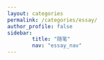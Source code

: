 ```yaml
---
layout: categories
permalink: /categories/essay/
author_profile: false
sidebar:
        title: "随笔"
        nav: "essay_nav"
---
```

